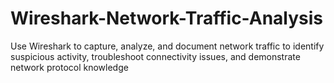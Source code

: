 # Wireshark-Network-Traffic-Analysis
Use Wireshark to capture, analyze, and document network traffic to identify suspicious activity, troubleshoot connectivity issues, and demonstrate network protocol knowledge
